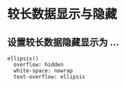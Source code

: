 # 较长数据显示与隐藏

## 设置较长数据隐藏显示为 ...
```
ellipsis()
  overflow: hidden
  white-space: nowrap
  text-overflow: ellipsis
```
